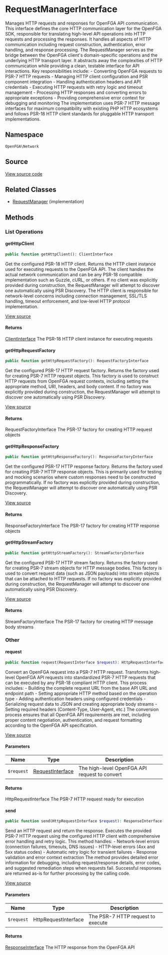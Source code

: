 # RequestManagerInterface

Manages HTTP requests and responses for OpenFGA API communication. This interface defines the core HTTP communication layer for the OpenFGA SDK, responsible for translating high-level API operations into HTTP requests and processing the responses. It handles all aspects of HTTP communication including request construction, authentication, error handling, and response processing. The RequestManager serves as the bridge between the OpenFGA client&#039;s domain-specific operations and the underlying HTTP transport layer. It abstracts away the complexities of HTTP communication while providing a clean, testable interface for API interactions. Key responsibilities include: - Converting OpenFGA requests to PSR-7 HTTP requests - Managing HTTP client configuration and PSR component integration - Handling authentication headers and API credentials - Executing HTTP requests with retry logic and timeout management - Processing HTTP responses and converting errors to appropriate exceptions - Providing comprehensive error context for debugging and monitoring The implementation uses PSR-7 HTTP message interfaces for maximum compatibility with existing PHP HTTP ecosystems and follows PSR-18 HTTP client standards for pluggable HTTP transport implementations.

## Namespace
`OpenFGA\Network`

## Source
[View source code](https://github.com/evansims/openfga-php/blob/main/src/Network/RequestManagerInterface.php)


## Related Classes
* [RequestManager](Network/RequestManager.md) (implementation)



## Methods

                                                                                                
### List Operations
#### getHttpClient


```php
public function getHttpClient(): ClientInterface
```

Get the configured PSR-18 HTTP client. Returns the HTTP client instance used for executing requests to the OpenFGA API. The client handles the actual network communication and can be any PSR-18 compatible implementation such as Guzzle, cURL, or others. If no client was explicitly provided during construction, the RequestManager will attempt to discover one automatically using PSR Discovery. The HTTP client is responsible for network-level concerns including connection management, SSL/TLS handling, timeout enforcement, and low-level HTTP protocol implementation.

[View source](https://github.com/evansims/openfga-php/blob/main/src/Network/RequestManagerInterface.php#L96)


#### Returns
[ClientInterface](ClientInterface.md)
 The PSR-18 HTTP client instance for executing requests

#### getHttpRequestFactory


```php
public function getHttpRequestFactory(): RequestFactoryInterface
```

Get the configured PSR-17 HTTP request factory. Returns the factory used for creating PSR-7 HTTP request objects. This factory is used to construct HTTP requests from OpenFGA request contexts, including setting the appropriate method, URI, headers, and body content. If no factory was explicitly provided during construction, the RequestManager will attempt to discover one automatically using PSR Discovery.

[View source](https://github.com/evansims/openfga-php/blob/main/src/Network/RequestManagerInterface.php#L112)


#### Returns
RequestFactoryInterface
 The PSR-17 factory for creating HTTP request objects

#### getHttpResponseFactory


```php
public function getHttpResponseFactory(): ResponseFactoryInterface
```

Get the configured PSR-17 HTTP response factory. Returns the factory used for creating PSR-7 HTTP response objects. This is primarily used for testing and mocking scenarios where custom responses need to be constructed programmatically. If no factory was explicitly provided during construction, the RequestManager will attempt to discover one automatically using PSR Discovery.

[View source](https://github.com/evansims/openfga-php/blob/main/src/Network/RequestManagerInterface.php#L128)


#### Returns
ResponseFactoryInterface
 The PSR-17 factory for creating HTTP response objects

#### getHttpStreamFactory


```php
public function getHttpStreamFactory(): StreamFactoryInterface
```

Get the configured PSR-17 HTTP stream factory. Returns the factory used for creating PSR-7 stream objects for HTTP message bodies. This factory is used to convert request data (such as JSON payloads) into stream objects that can be attached to HTTP requests. If no factory was explicitly provided during construction, the RequestManager will attempt to discover one automatically using PSR Discovery.

[View source](https://github.com/evansims/openfga-php/blob/main/src/Network/RequestManagerInterface.php#L144)


#### Returns
StreamFactoryInterface
 The PSR-17 factory for creating HTTP message body streams

### Other
#### request


```php
public function request(RequestInterface $request): HttpRequestInterface
```

Convert an OpenFGA request into a PSR-7 HTTP request. Transforms high-level OpenFGA API requests into standardized PSR-7 HTTP requests that can be executed by any PSR-18 compliant HTTP client. This process includes: - Building the complete request URL from the base API URL and endpoint path - Setting appropriate HTTP method based on the operation type - Adding authentication headers using configured credentials - Serializing request data to JSON and creating appropriate body streams - Setting required headers (Content-Type, User-Agent, etc.) The conversion process ensures that all OpenFGA API requirements are met, including proper content negotiation, authentication, and request formatting according to the OpenFGA API specification.

[View source](https://github.com/evansims/openfga-php/blob/main/src/Network/RequestManagerInterface.php#L169)

#### Parameters
| Name | Type | Description |
|------|------|-------------|
| `$request` | [RequestInterface](Requests/RequestInterface.md) | The high-level OpenFGA API request to convert |

#### Returns
HttpRequestInterface
 The PSR-7 HTTP request ready for execution

#### send


```php
public function send(HttpRequestInterface $request): ResponseInterface
```

Send an HTTP request and return the response. Executes the provided PSR-7 HTTP request using the configured HTTP client with comprehensive error handling and retry logic. This method handles: - Network-level errors (connection failures, timeouts, DNS issues) - HTTP-level errors (4xx and 5xx status codes) - Automatic retry logic for transient failures - Response validation and error context extraction The method provides detailed error information for debugging, including request/response details, error codes, and suggested remediation steps when requests fail. Successful responses are returned as-is for further processing by the calling code.

[View source](https://github.com/evansims/openfga-php/blob/main/src/Network/RequestManagerInterface.php#L192)

#### Parameters
| Name | Type | Description |
|------|------|-------------|
| `$request` | HttpRequestInterface | The PSR-7 HTTP request to execute |

#### Returns
[ResponseInterface](Responses/ResponseInterface.md)
 The HTTP response from the OpenFGA API

